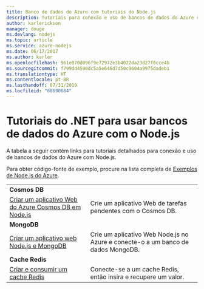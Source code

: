 ```yaml
---
title: Banco de dados do Azure com tutoriais do Node.js
description: Tutoriais para conexão e uso de bancos de dados do Azure com Node.js.
author: karlerickson
manager: douge
ms.devlang: nodejs
ms.topic: article
ms.service: azure-nodejs
ms.date: 06/17/2017
ms.author: karler
ms.openlocfilehash: 961e070d096f9e72972e3b4022da23d27f0cce4b
ms.sourcegitcommit: f799dd4590dc5a5e646d7d50c9604a9975dadeb1
ms.translationtype: HT
ms.contentlocale: pt-BR
ms.lasthandoff: 07/31/2019
ms.locfileid: "68690684"
---
```

# <a name="tutorials-for-using-azure-databases-with-nodejs"></a>Tutoriais do .NET para usar bancos de dados do Azure com o Node.js

A tabela a seguir contém links para tutoriais detalhados para conexão e uso de bancos de dados do Azure com Node.js. 

Para obter código-fonte de exemplo, procure na lista completa de [Exemplos de Node.js do Azure](https://azure.microsoft.com/resources/samples/?term=nodejs).

| | |
|---|---|
| **Cosmos DB** ||
| [Criar um aplicativo Web do Azure Cosmos DB em Node.js](/azure/documentdb/documentdb-nodejs-application?toc=/azure/javascript/toc.json&bc=/azure/javascript/breadcrumb/toc.json) | Crie um aplicativo Web de tarefas pendentes com o Cosmos DB.  |
| **MongoDB** ||
| [Criar um aplicativo web Node.js e MongoDB](/azure/app-service-web/app-service-web-tutorial-nodejs-mongodb-app?toc=/azure/javascript/toc.json&bc=/azure/javascript/breadcrumb/toc.json) | Crie um aplicativo Web Node.js no Azure e conecte-o a um banco de dados MongoDB.  |
| **Cache Redis** | |
| [Criar e consumir um cache Redis](/azure/redis-cache/cache-nodejs-get-started?toc=/azure/javascript/toc.json&bc=/azure/javascript/breadcrumb/toc.json) | Conecte-se a um cache Redis, então insira e recupere um valor.
